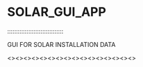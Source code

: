 # SOLAR_GUI_APP
::::::::::::::::::::::::::::::::

GUI FOR SOLAR INSTALLATION DATA

<><><><><><><><><><><><><><><><>

